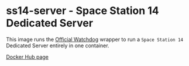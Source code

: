 # ss14-server - Space Station 14 Dedicated Server

This image runs the [Official Watchdog](https://github.com/space-wizards/SS14.Watchdog/) wrapper to run a `Space Station 14`
Dedicated Server entirely in one container.

[Docker Hub page](https://hub.docker.com/repository/docker/eldios/ss14-server)
